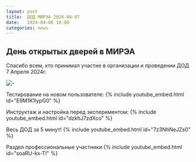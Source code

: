 ```yaml
---
layout: post
title:  ДОД МИРЭА 2024-04-07
date:   2024-04-06 10:00
categories: news
---
```



## День открытых дверей в МИРЭА

Спасибо всем, кто принимал участие в организации и проведении ДОД 7 Апреля 2024г. 

![-](https://i.ibb.co/hmZnggY/070424.jpg)


Тестирование на новом пользователе:
{% include youtube_embed.html id="E9M1K1lypG0" %}


Инструктаж и настройка перед экспериментом:
{% include youtube_embed.html id="dzkhJ7zdXco" %}


Весь ДОД за 5 минут!
{% include youtube_embed.html id="7z3NhNeJZs0" %}


Раздел профессиональные участники
{% include youtube_embed.html id="soaRU-kx-TI" %}
